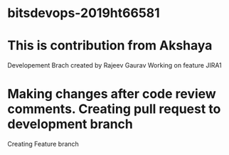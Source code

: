 # bitsdevops-2019ht66581
# This is contribution from Akshaya
Developement Brach created by Rajeev Gaurav
Working on feature JIRA1
# Making changes after code review comments. Creating pull request to development branch
Creating Feature branch
